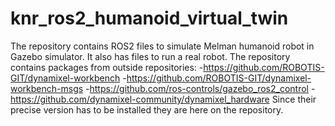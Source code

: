 # knr_ros2_humanoid_virtual_twin
The repository contains ROS2 files to simulate Melman humanoid robot in Gazebo simulator. It also has files to run a real robot.
The repository contains packages from outside repositories:
-https://github.com/ROBOTIS-GIT/dynamixel-workbench
-https://github.com/ROBOTIS-GIT/dynamixel-workbench-msgs
-https://github.com/ros-controls/gazebo_ros2_control
-https://github.com/dynamixel-community/dynamixel_hardware
Since their precise version has to be installed they are here on the repository.
